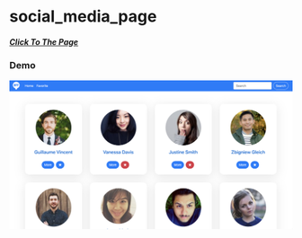 # social_media_page

<a href="https://autoimpact.github.io/social_media_page/"><h5>Click To The Page</h5></a>


<h3>Demo</h3>
<img src="https://github.com/autoimpact/social_media_page/blob/master/readme/ScreenShot.png" alt="demo-gif">
